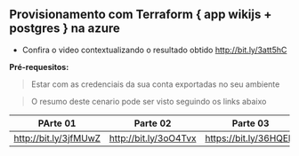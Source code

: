 ## Provisionamento com Terraform { app wikijs + postgres } na azure 
  - Confira o video contextualizando o resultado obtido http://bit.ly/3att5hC
  
  __Pré-requesitos:__
> Estar com as credenciais da sua conta exportadas no seu ambiente

> O resumo deste cenario pode ser visto seguindo os links abaixo

PArte 01 | Parte 02 | Parte 03
------------ | ------------- | -------------
 http://bit.ly/3jfMUwZ | http://bit.ly/3oO4Tvx | https://bit.ly/36HQElT
